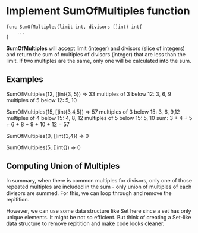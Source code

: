 # Implement SumOfMultiples function
```
func SumOfMultiples(limit int, divisors []int) int{
    ...
}
```
**SumOfMultiples** will accept limit (integer) and divisors (slice of integers) and return the sum of multiples of divisors (integer) that are less than the limit. If two multiples are the same, only one will be calculated into the sum.

## Examples
SumOfMultiples(12, []int{3, 5}) => 33
multiples of 3 below 12: 3, 6, 9
multiples of 5 below 12: 5, 10

SumOfMultiples(15, []int{3,4,5}) => 57
multiples of 3 below 15: 3, 6, 9,12
multiples of 4 below 15: 4, 8, 12
multiples of 5 below 15: 5, 10
sum: 3 + 4 + 5 + 6 + 8 + 9 + 10 + 12 = 57

SumOfMultiples(0, []int{3,4}) => 0

SumOfMultiples(5, []int{}) => 0

## Computing Union of Multiples
In summary, when there is common multiples for divisors, only one of those repeated multiples are included in the sum - only union of multiples of each divisors are summed. 
For this, we can loop through and remove the repitition.

However, we can use some data structure like Set here since a set has only unique elements. It might be not so efficient. But think of creating a Set-like data structure to remove repitition and make code looks cleaner. 

